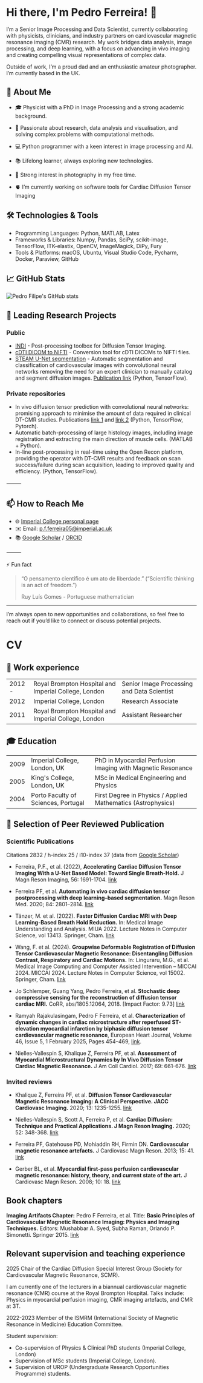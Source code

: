 # Hi there, I'm Pedro Ferreira! 👋

I’m a Senior Image Processing and Data Scientist, currently collaborating with physicists, clinicians, and industry partners on cardiovascular magnetic resonance imaging (CMR) research. My work bridges data analysis, image processing, and deep learning, with a focus on advancing in vivo imaging and creating compelling visual representations of complex data.

Outside of work, I’m a proud dad and an enthusiastic amateur photographer. I’m currently based in the UK.

## 🧠 About Me

- 🎓 Physicist with a PhD in Image Processing and a strong academic background.
- 🧪 Passionate about research, data analysis and visualisation, and solving complex problems with computational methods.
- 💻 Python programmer with a keen interest in image processing and AI.
- 📚 Lifelong learner, always exploring new technologies.
- 📸 Strong interest in photography in my free time.

- 🫀 I’m currently working on software tools for Cardiac Diffusion Tensor Imaging

## 🛠️ Technologies & Tools

- Programming Languages: Python, MATLAB, Latex
- Frameworks & Libraries: Numpy, Pandas, SciPy, scikit-image, TensorFlow, ITK-elastix, OpenCV, ImageMagick, DiPy, Fury
- Tools & Platforms: macOS, Ubuntu, Visual Studio Code, Pycharm, Docker, Paraview, GitHub

## 📈 GitHub Stats

![Pedro Filipe's GitHub stats](https://github-readme-stats.vercel.app/api?username=Pedro-Filipe&show_icons=true&theme=radical)

## 🌟 Leading Research Projects

### Public

- [INDI](https://github.com/ImperialCollegeLondon/INDI) - Post-processing toolbox for Diffusion Tensor Imaging.
- [cDTI DICOM to NIFTI](https://github.com/ImperialCollegeLondon/cdti_data_export) - Conversion tool for cDTI DICOMs to NIFTI files.
- [STEAM U-Net segmentation](https://github.com/Pedro-Filipe/DT_CMR_short_axis_conv_net) - Automatic segmentation and classification of cardiovascular images with convolutional neural networks removing the need for an expert clinician to manually catalog and segment diffusion images. [Publication link](https://onlinelibrary.wiley.com/doi/10.1002/mrm.28294) (Python, TensorFlow).

### Private repositories

- In vivo diffusion tensor prediction with convolutional neural networks: promising approach to minimise the amount of data required in clinical DT-CMR studies. Publications [link 1](https://doi.org/10.1002/jmri.28199) and [link 2](https://doi.org/10.1007/978-3-031-12053-4_8) (Python, TensorFlow, Pytorch).
- Automatic batch-processing of large histology images, including image registration and extracting the main direction of muscle cells. (MATLAB + Python).
- In-line post-processing in real-time using the Open Recon platform, providing the operator with DT-CMR results and feedback on scan success/failure during scan acquisition, leading to improved quality and efficiency. (Python, TensorFlow).

⸻

## 📫 How to Reach Me

- 🌐 [Imperial College personal page](https://profiles.imperial.ac.uk/p.f.ferreira05/about)
- ✉️ Email: <p.f.ferreira05@imperial.ac.uk>
- 📚 [Google Scholar](https://scholar.google.com/citations?user=fk9ywHUAAAAJ&hl=en) / [ORCID](https://orcid.org/0000-0002-0436-3496)

⸻

⚡ Fun fact

>“O pensamento científico é um ato de liberdade.” (“Scientific thinking is an act of freedom.”)
>
> Ruy Luís Gomes - Portuguese mathematician

---
I’m always open to new opportunities and collaborations, so feel free to reach out if you’d like to connect or discuss potential projects.

# CV

## 🎒 Work experience

| | | |
|---|---|---|
|2012 -| Royal Brompton Hospital and Imperial College, London | Senior Image Processing and Data Scientist|
|2012| Imperial College, London | Research Associate|
|2011| Royal Brompton Hospital and Imperial College, London | Assistant Researcher|

## 🎓 Education

| | | |
|---|---|---|
|2009| Imperial College, London, UK | PhD in Myocardial Perfusion Imaging with Magnetic Resonance |
|2005| King's College, London, UK | MSc in Medical Engineering and Physics |
|2004| Porto Faculty of Sciences, Portugal | First Degree in Physics / Applied Mathematics (Astrophysics)|

## 📃 Selection of Peer Reviewed Publication

### Scientific Publications

Citations 2832 / h-index 25 / i10-index 37 (data from [Google Scholar](https://scholar.google.com/citations?user=fk9ywHUAAAAJ&hl=en))

- Ferreira, P.F., et al. (2022), **Accelerating Cardiac Diffusion Tensor Imaging With a U-Net Based Model: Toward Single Breath-Hold.** J Magn Reson Imaging, 56: 1691-1704. [link](https://doi.org/10.1002/jmri.28199)

- Ferreira PF, et al. **Automating in vivo cardiac diffusion tensor postprocessing with deep learning–based segmentation.** Magn Reson Med. 2020; 84: 2801–2814. [link](https://doi.org/10.1002/mrm.28294)

- Tänzer, M. et al. (2022). **Faster Diffusion Cardiac MRI with Deep Learning-Based Breath Hold Reduction.** In: Medical Image Understanding and Analysis. MIUA 2022. Lecture Notes in Computer Science, vol 13413. Springer, Cham. [link](https://doi.org/10.1007/978-3-031-12053-4_8)

- Wang, F. et al. (2024). **Groupwise Deformable Registration of Diffusion Tensor Cardiovascular Magnetic Resonance: Disentangling Diffusion Contrast, Respiratory and Cardiac Motions.** In: Linguraru, M.G., et al. Medical Image Computing and Computer Assisted Intervention – MICCAI 2024. MICCAI 2024. Lecture Notes in Computer Science, vol 15002. Springer, Cham. [link](https://doi.org/10.1007/978-3-031-72069-7_60)

- Jo Schlemper, Guang Yang, Pedro Ferreira, et al. **Stochastic deep compressive sensing for the reconstruction of diffusion tensor cardiac MRI.** CoRR, abs/1805.12064, 2018. [Impact Factor: 9.73] [link](https://arxiv.org/abs/1805.12064)

- Ramyah Rajakulasingam, Pedro F Ferreira, et al. **Characterization of dynamic changes in cardiac microstructure after reperfused ST-elevation myocardial infarction by biphasic diffusion tensor cardiovascular magnetic resonance**, European Heart Journal, Volume 46, Issue 5, 1 February 2025, Pages 454–469, [link](https://doi.org/10.1093/eurheartj/ehae667).

- Nielles-Vallespin S, Khalique Z, Ferreira PF, et al. **Assessment of Myocardial Microstructural Dynamics by In Vivo Diffusion Tensor Cardiac Magnetic Resonance.** J Am Coll Cardiol. 2017; 69: 661-676. [link](https://doi.org/10.1016/j.jacc.2016.11.051)

### Invited reviews

- Khalique Z, Ferreira PF, et al. **Diffusion Tensor Cardiovascular Magnetic Resonance Imaging: A Clinical Perspective. JACC Cardiovasc Imaging.** 2020; 13: 1235-1255. [link](https://doi.org/10.1016/j.jcmg.2019.07.016)

- Nielles-Vallespin S, Scott A, Ferreira P, et al. **Cardiac Diffusion: Technique and Practical Applications. J Magn Reson Imaging.** 2020; 52: 348-368. [link](https://onlinelibrary.wiley.com/doi/10.1002/jmri.26912)

- Ferreira PF, Gatehouse PD, Mohiaddin RH, Firmin DN. **Cardiovascular magnetic resonance artefacts.** J Cardiovasc Magn Reson. 2013; 15: 41. [link](https://doi.org/10.1186/1532-429X-15-41)

- Gerber BL, et al. **Myocardial first-pass perfusion cardiovascular magnetic resonance: history, theory, and current state of the art.** J Cardiovasc Magn Reson. 2008; 10: 18. [link](https://doi.org/10.1186/1532-429X-10-18)

## Book chapters

**Imaging Artifacts Chapter:** Pedro F Ferreira, et al. Title: **Basic Principles of Cardiovascular Magnetic Resonance Imaging: Physics and Imaging Techniques.** Editors: Mushabbar A. Syed, Subha Raman, Orlando P. Simonetti. Springer 2015. [link](https://link.springer.com/chapter/10.1007/978-3-319-22141-0_7)

## Relevant supervision and teaching experience

2025 Chair of the Cardiac Diffusion Special Interest Group (Society for Cardiovascular Magnetic Resonance, SCMR).

I am currently one of the lecturers in a biannual cardiovascular magnetic resonance (CMR) course at the Royal Brompton Hospital. Talks include: Physics in myocardial perfusion imaging, CMR imaging artefacts, and CMR at 3T.

2022-2023 Member of the ISMRM (International Society of Magnetic Resonance in Medicine) Education Committee.

Student supervision:

- Co-supervision of Physics & Clinical PhD students (Imperial College, London)
- Supervision of MSc students (Imperial College, London).
- Supervision of UROP (Undergraduate Research Opportunities Programme) students.
